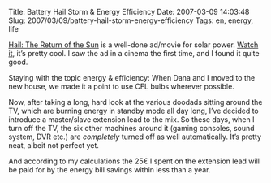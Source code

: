 Title: Battery Hail Storm & Energy Efficiency
Date: 2007-03-09 14:03:48
Slug: 2007/03/09/battery-hail-storm-energy-efficiency
Tags: en, energy, life


[Hail: The Return of the Sun][1] is a well-done ad/movie for solar power.
[Watch it][1], it’s pretty cool. I saw the ad in a cinema the first time, and
I found it quite good.

Staying with the topic energy & efficiency: When Dana and I moved to the new
house, we made it a point to use CFL bulbs wherever possible.

Now, after taking a long, hard look at the various doodads sitting around the
TV, which are burning energy in standby mode all day long, I’ve decided to
introduce a master/slave extension lead to the mix. So these days, when I turn
off the TV, the six other machines around it (gaming consoles, sound system,
DVR etc.) are _completely_ turned off as well automatically. It’s pretty neat,
albeit not perfect yet.

And according to my calculations the 25€ I spent on the extension lead will be
paid for by the energy bill savings within less than a year.

   [1]: http://www.hail-movie.com/files/index_e.html
